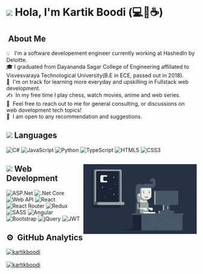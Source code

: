 # <img src="https://raw.githubusercontent.com/nixin72/nixin72/master/wave.gif" width='50'></img> Hola, I'm Kartik Boodi (💻💖☕)

## &nbsp;About Me

💡 &nbsp; I'm a software developement engineer currently working at HashedIn by Deloitte.\
🎓&nbsp;I graduated from Dayananda Sagar College of Engineering affiliated to Visvesvaraya Technological University(B.E in ECE, passed out in 2018).\
🌱 &nbsp;I'm on track for learning more everyday and upskilling in Fullstack web development.\
✍️ &nbsp;In my free time I play chess, watch movies, anime and web series.\
💬 &nbsp;Feel free to reach out to me for general consulting, or discussions on web dovelopment tech topics!\
💬 &nbsp;I am open to any recommendation and suggestions.

## <img src="https://media2.giphy.com/media/QssGEmpkyEOhBCb7e1/giphy.gif?cid=ecf05e47a0n3gi1bfqntqmob8g9aid1oyj2wr3ds3mg700bl&rid=giphy.gif" width="50">&nbsp;Languages

![C#](https://img.shields.io/badge/c%23-%23239120.svg?style=for-the-badge&logo=c-sharp&logoColor=white)
![JavaScript](https://img.shields.io/badge/javascript-%23323330.svg?style=for-the-badge&logo=javascript&logoColor=%23F7DF1E)
![Python](https://img.shields.io/badge/Python-%23000000.svg?style=for-the-badge&logo=python&logoColor=white)
![TypeScript](https://img.shields.io/badge/typescript-%23007ACC.svg?style=for-the-badge&logo=typescript&logoColor=white)
![HTML5](https://img.shields.io/badge/html5-%23E34F26.svg?style=for-the-badge&logo=html5&logoColor=white)
![CSS3](https://img.shields.io/badge/css3-%231572B6.svg?style=for-the-badge&logo=css3&logoColor=white)

## <img alt="Night Coding" src="https://raw.githubusercontent.com/AVS1508/AVS1508/master/assets/Night-Coding.gif" align="right"/>

## <img src="https://media0.giphy.com/media/cNZqrH5IzOG0xrlWks/giphy.gif?cid=ecf05e47map255q427en9uprqc1sb0unjq5k4fnqg5pmhhs4&rid=giphy.gif&ct=s" width="50">&nbsp;Web Development

![ASP.Net](https://img.shields.io/badge/ASP.NET-5C2D91?style=for-the-badge&logo=.net&logoColor=white)
![.Net Core](https://img.shields.io/badge/Core-5C2D91?style=for-the-badge&logo=.net&logoColor=white)
![Web API](https://img.shields.io/badge/WebAPI-5C2D91?style=for-the-badge&logo=.net&logoColor=white)
![React](https://img.shields.io/badge/react-%2320232a.svg?style=for-the-badge&logo=react&logoColor=%2361DAFB)
![React Router](https://img.shields.io/badge/React_Router-CA4245?style=for-the-badge&logo=react-router&logoColor=white)
![Redux](https://img.shields.io/badge/redux-%23593d88.svg?style=for-the-badge&logo=redux&logoColor=white)
![SASS](https://img.shields.io/badge/SASS-hotpink.svg?style=for-the-badge&logo=SASS&logoColor=white)
![Angular](https://img.shields.io/badge/angular-%23DD0031.svg?style=for-the-badge&logo=angular&logoColor=white)
![Bootstrap](https://img.shields.io/badge/bootstrap-%23563D7C.svg?style=for-the-badge&logo=bootstrap&logoColor=white)
![jQuery](https://img.shields.io/badge/jquery-%230769AD.svg?style=for-the-badge&logo=jquery&logoColor=white)
![JWT](https://img.shields.io/badge/JWT-black?style=for-the-badge&logo=JSON%20web%20tokens)

## ⚙️ &nbsp;GitHub Analytics

<a href="https://github.com/Kartikboodi">
  <img height="180em" src="https://github-readme-stats-eight-theta.vercel.app/api?username=manas1803&show_icons=true&theme=algolia&include_all_commits=true&count_private=true" alt="kartikboodi"/>
  <br />
  <br />
  <img height="180em" src="https://github-readme-stats-eight-theta.vercel.app/api/top-langs/?username=manas1803&layout=compact&langs_count=8&theme=algolia" alt="kartikboodi"/>
  <br />

